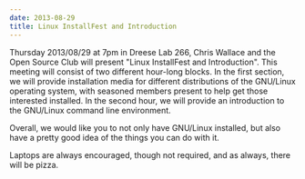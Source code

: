 ```yaml
---
date: 2013-08-29
title: Linux InstallFest and Introduction
---
```

Thursday 2013/08/29 at 7pm in Dreese Lab 266, Chris Wallace and the Open Source Club will present "Linux InstallFest and Introduction". This meeting will consist of two different hour-long blocks. In the first section, we will provide installation media for different distributions of the GNU/Linux operating system, with seasoned members present to help get those interested installed. In the second hour, we will provide an introduction to the GNU/Linux command line environment.

Overall, we would like you to not only have GNU/Linux installed, but also have a pretty good idea of the things you can do with it.

Laptops are always encouraged, though not required, and as always, there will be pizza.
